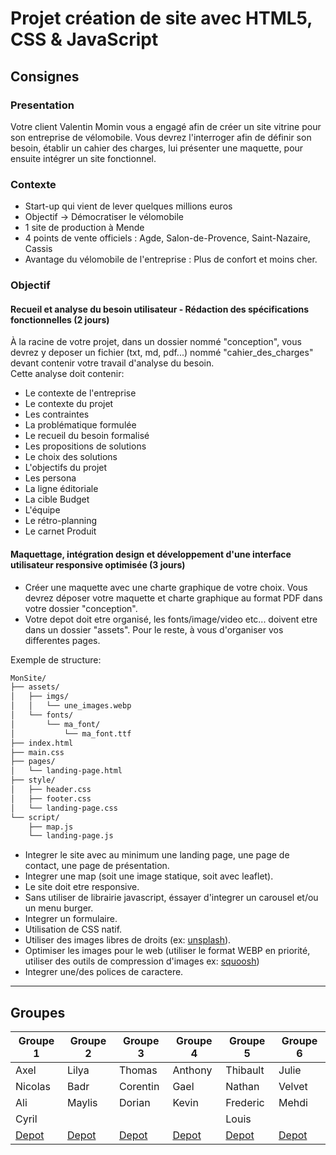 # Projet création de site avec HTML5, CSS & JavaScript

## Consignes

### Presentation

Votre client Valentin Momin vous a engagé afin de créer un site vitrine pour son entreprise de vélomobile.
Vous devrez l'interroger afin de définir son besoin, établir un cahier des charges, lui présenter une maquette, pour ensuite intégrer un site fonctionnel.

### Contexte

- Start-up qui vient de lever quelques millions euros
- Objectif -> Démocratiser le vélomobile
- 1 site de production à Mende
- 4 points de vente officiels : Agde, Salon-de-Provence, Saint-Nazaire, Cassis
- Avantage du vélomobile de l'entreprise : Plus de confort et moins cher.

### Objectif 

#### Recueil et analyse du besoin utilisateur - Rédaction des spécifications fonctionnelles (2 jours)

À la racine de votre projet, dans un dossier nommé "conception", vous devrez y deposer un fichier (txt, md, pdf...) nommé "cahier_des_charges" devant contenir votre travail d'analyse du besoin.   
Cette analyse doit contenir:  

- Le contexte de l'entreprise
- Le contexte du projet
- Les contraintes
- La problématique formulée
- Le recueil du besoin formalisé
- Les propositions de solutions
- Le choix des solutions
- L'objectifs du projet
- Les persona
- La ligne éditoriale
- La cible Budget
- L'équipe
- Le rétro-planning 
- Le carnet Produit

#### Maquettage, intégration design et développement d'une interface utilisateur responsive optimisée (3 jours)

- Créer une maquette avec une charte graphique de votre choix. Vous devrez déposer votre maquette et charte graphique au format PDF dans votre dossier "conception".
- Votre depot doit etre organisé, les fonts/image/video etc... doivent etre dans un dossier "assets". Pour le reste, à vous d'organiser vos differentes pages.  

Exemple de structure:  

```bash
MonSite/
├── assets/
│   ├── imgs/
│   │   └── une_images.webp
│   └── fonts/
│       └── ma_font/
│           └── ma_font.ttf
├── index.html
├── main.css
├── pages/
│   └── landing-page.html
├── style/
│   ├── header.css
│   ├── footer.css
│   └── landing-page.css
└── script/
    ├── map.js
    └── landing-page.js
```
- Integrer le site avec au minimum une landing page, une page de contact, une page de présentation.
- Integrer une map (soit une image statique, soit avec leaflet).
- Le site doit etre responsive.
- Sans utiliser de librairie javascript, éssayer d'integrer un carousel et/ou un menu burger.
- Integrer un formulaire.
- Utilisation de CSS natif.
- Utiliser des images libres de droits (ex: [unsplash](https://unsplash.com/fr)).
- Optimiser les images pour le web (utiliser le format WEBP en priorité, utiliser des outils de compression d'images ex: [squoosh](https://squoosh.app/))
- Integrer une/des polices de caractere.

---

## Groupes

| Groupe 1 | Groupe 2 | Groupe 3 | Groupe 4 | Groupe 5 | Groupe 6 | 
|----------|----------|----------|----------|----------|----------|
| Axel     | Lilya    | Thomas   | Anthony  | Thibault | Julie    |
| Nicolas  | Badr     | Corentin | Gael     | Nathan   | Velvet   |
| Ali      | Maylis   | Dorian   | Kevin    | Frederic | Mehdi    |
| Cyril    |          |          |          | Louis    |          |
|[Depot]() |[Depot]() |[Depot]() |[Depot]() |[Depot]() |[Depot]() |
